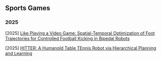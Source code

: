 ## Sports Games

### 2025

[2025] [Like Playing a Video Game: Spatial-Temporal Optimization of Foot Trajectories for Controlled Football Kicking in Bipedal Robots](https://arxiv.org/abs/2510.01843)

[2025] [HITTER: A HumanoId Table TEnnis Robot via Hierarchical Planning and Learning](https://arxiv.org/abs/2508.21043)